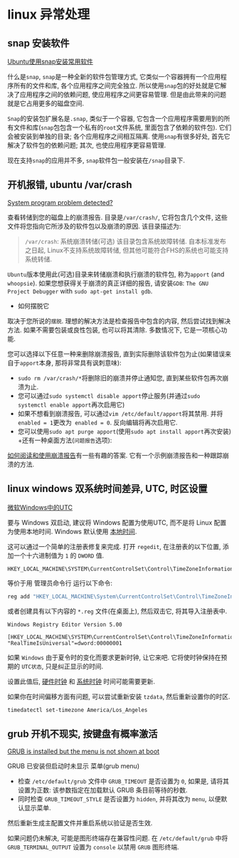 # linux 异常处理

## snap 安装软件

[Ubuntu使用snap安装常用软件](https://www.jianshu.com/p/4049b97151a1)

什么是`snap`, `snap`是一种全新的软件包管理方式, 它类似一个容器拥有一个应用程序所有的文件和库, 各个应用程序之间完全独立.
所以使用`snap`包的好处就是它解决了应用程序之间的依赖问题, 使应用程序之间更容易管理. 但是由此带来的问题就是它占用更多的磁盘空间.

`Snap`的安装包扩展名是`.snap`, 类似于一个容器, 它包含一个应用程序需要用到的所有文件和库(`snap`包包含一个私有的`root`文件系统, 里面包含了依赖的软件包).
它们会被安装到单独的目录; 各个应用程序之间相互隔离. 使用`snap`有很多好处, 首先它解决了软件包的依赖问题; 其次, 也使应用程序更容易管理.

现在支持`snap`的应用并不多, `snap`软件包一般安装在`/snap`目录下.

## 开机报错, ubuntu /var/crash

[System program problem detected?](https://askubuntu.com/questions/1160113/system-program-problem-detected)

查看转储到您的磁盘上的崩溃报告.
目录是`/var/crash/`, 它将包含几个文件, 这些文件将您指向它所涉及的软件包以及崩溃的原因.
该目录描述为:

>`/var/crash`: 系统崩溃转储(可选)
>该目录包含系统故障转储.
>自本标准发布之日起, Linux不支持系统故障转储, 但其他可能符合FHS的系统也可能支持系统转储.

`Ubuntu`版本使用此(可选)目录来转储崩溃和执行崩溃的软件包, 称为`apport` (and `whoopsie`).
如果您想获得关于崩溃的真正详细的报告, 请安装`GDB`: `The GNU Project Debugger` with `sudo apt-get install gdb`.

+ 如何摆脱它

取决于您所说的`摆脱`. 理想的解决方法是检查报告中包含的内容, 然后尝试找到解决方法.
如果不需要包装或良性包装, 也可以将其清除. 多数情况下, 它是一项核心功能.

您可以选择以下任意一种来删除崩溃报告,
直到实际删除该软件包为止(如果错误来自于`apport`本身, 那将非常具有讽刺意味):

+ `sudo rm /var/crash/*`将删除旧的崩溃并停止通知您, 直到某些软件包再次崩溃为止.
+ 您可以通过`sudo systemctl disable apport`停止服务(并通过`sudo systemctl enable apport`再次启用它)
+ 如果不想看到崩溃报告, 可以通过`vim /etc/default/apport`将其禁用. 并将`enabled = 1`更改为` enabled = 0`. 反向编辑将再次启用它.
+ 您可以使用`sudo apt purge apport`(使用`sudo apt install apport`再次安装)
+还有一种桌面方法(`问题报告`选项):

[如何阅读和使用崩溃报告](https://askubuntu.com/questions/346953/how-to-read-and-use-crash-reports)有一些有趣的答案.
它有一个示例崩溃报告和一种跟踪崩溃的方法.

## linux windows 双系统时间差异, UTC, 时区设置

[微软Windows中的UTC](https://wiki.archlinux.org/title/System_time#UTC_in_Microsoft_Windows)

要与 Windows 双启动, 建议将 Windows 配置为使用UTC,
而不是将 Linux 配置为使用本地时间.
Windows 默认使用 [本地时间](https://devblogs.microsoft.com/oldnewthing/20040902-00/?p=37983).

这可以通过一个简单的注册表修复来完成.
打开 `regedit`, 在注册表的以下位置, 添加一个十六进制值为 `1` 的 `DWORD` 值.

```reg
HKEY_LOCAL_MACHINE\SYSTEM\CurrentControlSet\Control\TimeZoneInformation\RealTimeIsUniversal
```

等价于用 管理员命令行 运行以下命令:

```cmd
reg add "HKEY_LOCAL_MACHINE\System\CurrentControlSet\Control\TimeZoneInformation" /v RealTimeIsUniversal /d 1 /t REG_DWORD /f
```

或者创建具有以下内容的 `*.reg` 文件(在桌面上),
然后双击它, 将其导入注册表中.

```reg
Windows Registry Editor Version 5.00

[HKEY_LOCAL_MACHINE\SYSTEM\CurrentControlSet\Control\TimeZoneInformation]
"RealTimeIsUniversal"=dword:00000001
```

如果 `Windows` 由于夏令时的变化而要求更新时钟, 让它来吧.
它将使时钟保持在预期的 `UTC状态`, 只是纠正显示的时间.

设置此值后,  [硬件时钟][] 和 [系统时钟][] 时间可能需要更新.

如果你在时间偏移方面有问题, 可以尝试重新安装 `tzdata`, 然后重新设置你的时区.

```bash
timedatectl set-timezone America/Los_Angeles
```

[硬件时钟]: https://wiki.archlinux.org/title/System_time#Hardware_clock
[系统时钟]: https://wiki.archlinux.org/title/System_time#System_clock

## grub 开机不现实, 按键盘有概率激活

[GRUB is installed but the menu is not shown at boot][def]

GRUB 已安装但启动时未显示 菜单(grub menu)

+ 检查 `/etc/default/grub` 文件中 `GRUB_TIMEOUT` 是否设置为 `0`, 
如果是, 请将其设置为正数: 该参数指定在加载默认 GRUB 条目前等待的秒数. 
+ 同时检查 `GRUB_TIMEOUT_STYLE` 是否设置为 `hidden`, 并将其改为 `menu`, 以便默认显示菜单. 

然后重新生成主配置文件并重启系统以验证是否生效.

如果问题仍未解决, 可能是图形终端存在兼容性问题. 
在 `/etc/default/grub` 中将 `GRUB_TERMINAL_OUTPUT` 设置为 `console` 以禁用 `GRUB` 图形终端.

[def]: https://wiki.archlinux.org/title/GRUB